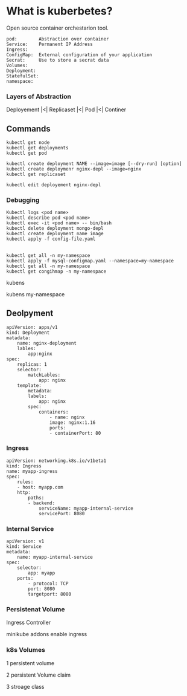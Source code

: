 # What is kuberbetes?

Open source container orchestarion tool.
 
	pod:		Abstraction over container
	Service:	Permanent IP Address
	Ingress:	
	ConfigMap:	External configuration of your application
	Secrat:		Use to store a secrat data
	Volumes:
	Deployment:
	StatefulSet:
	namespace:


### Layers of Abstraction
Deployement |<| Replicaset |<| Pod |<| Continer 

## Commands
	kubectl get node
	kubectl get deployments
	kubectl get pod

	kubectl create deployment NAME --image=image [--dry-run] [option]
	kubectl create deploymenr nginx-depl --image=nginx
	kubectl get replicaset

	kubectl edit deployement nginx-depl
### Debugging
	Kubectl logs <pod name>
	kubectl describe pod <pod name>
	kubectl exec -it <pod name> -- bin/bash
	kubectl delete deployment mongo-depl
	kubectl create deployment name image
	kubectl apply -f config-file.yaml

##
	kubectl get all -n my-namespace
	kubectl apply -f mysql-configmap.yaml --namespace=my-namespace
	kubectl get all -n my-namespace
	kubectl get congihmap -n my-namespace


kubens 

kubens my-namespace


## Deolpyment
	apiVersion: apps/v1
	kind: Deployment
	matadata: 
		name: nginx-deployment
		lables:
			app:nginx
	spec:	
		replicas: 1
		selector:
			matchLables:
				app: nginx
		template:
			metadata:
			labels:
				app: nginx
			spec:
				containers:
					- name: nginx
					image: nginx:1.16 
					ports:
					- containerPort: 80



### Ingress
	apiVersion: networking.k8s.io/v1beta1
	kind: Ingress
	name: myapp-ingress
	spec:
		rules:
		- host: myapp.com
		http:
			paths:
			- backend:
				serviceName: myapp-internal-service
				servicePort: 8080

###	Internal Service
	apiVersion: v1
	kind: Service
	metadata: 
		name: myapp-internal-service
	spec:
		selector:
			app: myapp
		ports:
			- protocol: TCP
			port: 8080
			targetport: 8080



### Persistenat Volume 

Ingress Controller

minikube addons enable ingress 


### k8s Volumes

1 persistent volume

2 persistent Volume claim

3 stroage class






